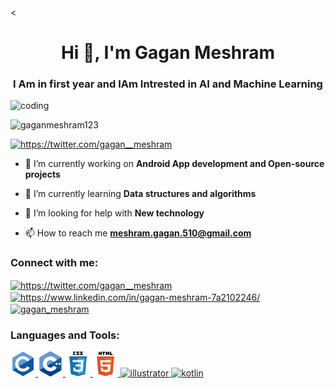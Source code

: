 <<h1 align="center">Hi 👋, I'm Gagan Meshram </h1>
<h3 align="center">I Am in first year and IAm Intrested in AI and Machine Learning </h3>
<img align= " right" alt="coding" width ="400" src="https://as2.ftcdn.net/v2/jpg/02/73/46/99/1000_F_273469972_ESU9Rq3eIpSrK3xddlIEyDh7vrslbiGg.jpg">

<p align="left"> <img src="https://komarev.com/ghpvc/?username=gaganmeshram123&label=Profile%20views&color=0e75b6&style=flat" alt="gaganmeshram123" /> </p>

<p align="left"> <a href="https://twitter.com/https://twitter.com/gagan__meshram" target="blank"><img src="https://img.shields.io/twitter/follow/https://twitter.com/gagan__meshram?logo=twitter&style=for-the-badge" alt="https://twitter.com/gagan__meshram" /></a> </p>

- 🔭 I’m currently working on **Android App development and Open-source projects**

- 🌱 I’m currently learning **Data structures and algorithms**

- 🤝 I’m looking for help with **New technology**

- 📫 How to reach me **meshram.gagan.510@gmail.com**

<h3 align="left">Connect with me:</h3>
<p align="left">
<a href="https://twitter.com/https://twitter.com/gagan__meshram" target="blank"><img align="center" src="https://raw.githubusercontent.com/rahuldkjain/github-profile-readme-generator/master/src/images/icons/Social/twitter.svg" alt="https://twitter.com/gagan__meshram" height="30" width="40" /></a>
<a href="https://linkedin.com/in/https://www.linkedin.com/in/gagan-meshram-7a2102246/" target="blank"><img align="center" src="https://raw.githubusercontent.com/rahuldkjain/github-profile-readme-generator/master/src/images/icons/Social/linked-in-alt.svg" alt="https://www.linkedin.com/in/gagan-meshram-7a2102246/" height="30" width="40" /></a>
<a href="https://instagram.com/gagan_meshram" target="blank"><img align="center" src="https://raw.githubusercontent.com/rahuldkjain/github-profile-readme-generator/master/src/images/icons/Social/instagram.svg" alt="gagan_meshram" height="30" width="40" /></a>
</p>

<h3 align="left">Languages and Tools:</h3>
<p align="left"> <a href="https://www.cprogramming.com/" target="_blank" rel="noreferrer"> <img src="https://raw.githubusercontent.com/devicons/devicon/master/icons/c/c-original.svg" alt="c" width="40" height="40"/> </a> <a href="https://www.w3schools.com/cpp/" target="_blank" rel="noreferrer"> <img src="https://raw.githubusercontent.com/devicons/devicon/master/icons/cplusplus/cplusplus-original.svg" alt="cplusplus" width="40" height="40"/> </a> <a href="https://www.w3schools.com/css/" target="_blank" rel="noreferrer"> <img src="https://raw.githubusercontent.com/devicons/devicon/master/icons/css3/css3-original-wordmark.svg" alt="css3" width="40" height="40"/> </a> <a href="https://www.w3.org/html/" target="_blank" rel="noreferrer"> <img src="https://raw.githubusercontent.com/devicons/devicon/master/icons/html5/html5-original-wordmark.svg" alt="html5" width="40" height="40"/> </a> <a href="https://www.adobe.com/in/products/illustrator.html" target="_blank" rel="noreferrer"> <img src="https://www.vectorlogo.zone/logos/adobe_illustrator/adobe_illustrator-icon.svg" alt="illustrator" width="40" height="40"/> </a> <a href="https://kotlinlang.org" target="_blank" rel="noreferrer"> <img src="https://www.vectorlogo.zone/logos/kotlinlang/kotlinlang-icon.svg" alt="kotlin" width="40" height="40"/> </a> </p>

